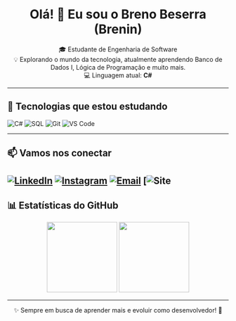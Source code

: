 <h1 align="center">Olá! 👋 Eu sou o Breno Beserra (Brenin)</h1>

<p align="center">
  🎓 Estudante de Engenharia de Software <br>
  💡 Explorando o mundo da tecnologia, atualmente aprendendo Banco de Dados I, Lógica de Programação e muito mais. <br>
  💻 Linguagem atual: <strong>C#</strong>
</p>

---

## 🚀 Tecnologias que estou estudando

![C#](https://img.shields.io/badge/-C%23-239120?style=for-the-badge&logo=c-sharp&logoColor=white)
![SQL](https://img.shields.io/badge/-SQL-4479A1?style=for-the-badge&logo=postgresql&logoColor=white)
![Git](https://img.shields.io/badge/-Git-F05032?style=for-the-badge&logo=git&logoColor=white)
![VS Code](https://img.shields.io/badge/-VSCode-007ACC?style=for-the-badge&logo=visual-studio-code&logoColor=white)

---

## 📫 Vamos nos conectar

[![LinkedIn](https://img.shields.io/badge/-LinkedIn-0A66C2?style=for-the-badge&logo=linkedin&logoColor=white)](https://www.linkedin.com/in/breno-beserra-407607354)
[![Instagram](https://img.shields.io/badge/-Instagram-E4405F?style=for-the-badge&logo=instagram&logoColor=white)](https://www.instagram.com/bren23._/)
[![Email](https://img.shields.io/badge/-Email-D14836?style=for-the-badge&logo=gmail&logoColor=white)](mailto:onerb2006@gmail.com)
[![Site](https://img.shields.io/badge/-C%23-239120?style=for-the-badge&logo=c-sharp&logoColor=white)
---

## 📊 Estatísticas do GitHub

<p align="center">
  <img height="160em" src="https://github-readme-stats.vercel.app/api?username=brenin-dev&show_icons=true&theme=tokyonight&count_private=true" />
  <img height="160em" src="https://github-readme-stats.vercel.app/api/top-langs/?username=brenin-dev&layout=compact&theme=tokyonight" />
</p>

---

<p align="center">
  ✨ Sempre em busca de aprender mais e evoluir como desenvolvedor! 🚀
</p>
